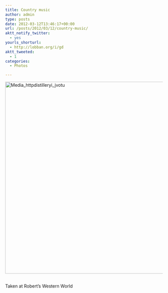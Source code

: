 ```yaml
---
title: Country music
author: admin
type: posts
date: 2012-03-12T13:46:17+00:00
url: /posts/2012/03/12/country-music/
aktt_notify_twitter:
  - yes
yourls_shorturl:
  - http://lobban.org/i/gd
aktt_tweeted:
  - 1
categories:
  - Photos

---
```

<div class='posterous_autopost'>
  <a href="http://instagr.am/p/IExTqMKlot/"></p> 
  
  <div class='p_embed p_image_embed'>
    <a href="http://getfile1.posterous.com/getfile/files.posterous.com/nonimage/yvkgHxIretdfkpwieIowzpnqhcvrButBpHJcevokmmoeuFuopwAAdyjaHwAf/media_httpdistilleryi_jvotu.jpg.scaled1000.jpg"><img alt="Media_httpdistilleryi_jvotu" height="612" src="http://getfile1.posterous.com/getfile/files.posterous.com/nonimage/yvkgHxIretdfkpwieIowzpnqhcvrButBpHJcevokmmoeuFuopwAAdyjaHwAf/media_httpdistilleryi_jvotu.jpg.scaled1000.jpg" width="612" /></a>
  </div>
  
  <p>
    </a><br />Taken at Robert&#8217;s Western World</div>
